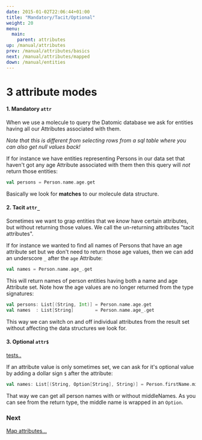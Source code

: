 ```yaml
---
date: 2015-01-02T22:06:44+01:00
title: "Mandatory/Tacit/Optional"
weight: 20
menu:
  main:
    parent: attributes
up: /manual/attributes
prev: /manual/attributes/basics
next: /manual/attributes/mapped
down: /manual/entities
---
```


# 3 attribute modes

#### 1. Mandatory `attr`

When we use a molecule to query the Datomic database we ask for entities having all our Attributes associated with them. 

_Note that this is different from selecting rows from a sql table where you can also get null values back!_ 

If for instance we have entities representing Persons in our data set that haven't got any age Attribute associated 
with them then this query will _not_ return those entities:

```scala
val persons = Person.name.age.get
```
Basically we look for **matches** to our molecule data structure.


#### 2. Tacit `attr_`

Sometimes we want to grap entities that we _know_ have certain attributes, but without returning those values. 
We call the un-returning attributes "tacit attributes". 

If for instance we wanted to find all names of Persons that have an age attribute set but we don't need to return those age 
 values, then we can add an underscore `_` after the `age` Attribute:

```scala
val names = Person.name.age_.get
```
This will return names of person entities having both a name and age Attribute set. Note how the age values are no 
longer returned from the type signatures:

```scala
val persons: List[(String, Int)] = Person.name.age.get
val names  : List[String]        = Person.name.age_.get
```
This way we can switch on and off individual attributes from the result set without affecting the data structures 
we look for.


#### 3. Optional `attr$` 

[tests..](https://github.com/scalamolecule/molecule/blob/master/coretests/src/test/scala/molecule/coretests/attr/OptionalValues.scala)


If an attribute value is only sometimes set, we can ask for it's optional value by adding a dollar sign `$` after the attribute:

```scala
val names: List[(String, Option[String], String)] = Person.firstName.middleName$.lastName.get
```
That way we can get all person names with or without middleNames. As you can see from the return type, the middle 
name is wrapped in an `Option`.



### Next

[Map attributes...](/manual/attributes/mapped)